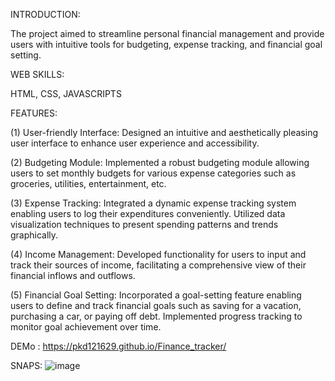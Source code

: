 
INTRODUCTION:

The project aimed to streamline personal financial management and provide users with intuitive tools for budgeting, expense tracking, and financial goal setting.


WEB SKILLS:

HTML, CSS, JAVASCRIPTS


FEATURES:

(1) User-friendly Interface: Designed an intuitive and aesthetically pleasing user interface to enhance user experience and accessibility.

(2) Budgeting Module: Implemented a robust budgeting module allowing users to set monthly budgets for various expense categories such as groceries, utilities, entertainment, etc.

(3) Expense Tracking: Integrated a dynamic expense tracking system enabling users to log their expenditures conveniently. Utilized data visualization techniques to present spending patterns and trends graphically.

(4) Income Management: Developed functionality for users to input and track their sources of income, facilitating a comprehensive view of their financial inflows and outflows.

(5) Financial Goal Setting: Incorporated a goal-setting feature enabling users to define and track financial goals such as saving for a vacation, purchasing a car, or paying off debt. Implemented progress tracking to monitor goal achievement over time.

DEMo : https://pkd121629.github.io/Finance_tracker/

SNAPS: ![image](https://github.com/pkd121629/Finance_tracker/assets/149374366/dd3e0c08-eac1-4ed1-8fbd-45016ed4e346)


